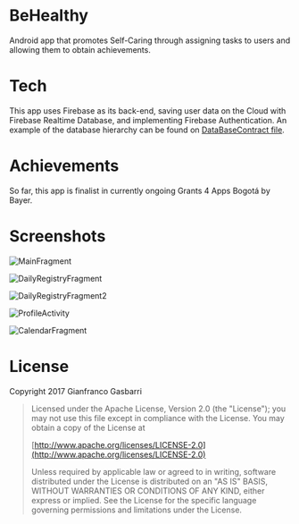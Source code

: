 # BeHealthy

Android app that promotes Self-Caring through assigning tasks to users and allowing them to obtain achievements.




# Tech

This app uses Firebase as its back-end, saving user data on the Cloud with Firebase Realtime Database, and implementing 
Firebase Authentication. An example of the database hierarchy can be found on [DataBaseContract file](https://github.com/gincos/BeHealthy/blob/master/app/src/main/java/com/behealthy/gincos/firebase_utils/DatabaseContract.java).





# Achievements

So far, this app is finalist in currently ongoing Grants 4 Apps Bogotá by Bayer.



# Screenshots

![MainFragment](https://github.com/gincos/BeHealthy/blob/master/Screenshots/BeHealthy_1.png)

![DailyRegistryFragment](https://github.com/gincos/BeHealthy/blob/master/Screenshots/BeHealthy_2.png)

![DailyRegistryFragment2](https://github.com/gincos/BeHealthy/blob/master/Screenshots/BeHealthy_3.png)

![ProfileActivity](https://github.com/gincos/BeHealthy/blob/master/Screenshots/BeHealthy_3.png)

![CalendarFragment](https://github.com/gincos/BeHealthy/blob/master/Screenshots/BeHealthy_6.png)




# License

Copyright 2017 Gianfranco Gasbarri

   >Licensed under the Apache License, Version 2.0 (the "License");
   >you may not use this file except in compliance with the License.
   >You may obtain a copy of the License at
>
   >    [http://www.apache.org/licenses/LICENSE-2.0](http://www.apache.org/licenses/LICENSE-2.0)
>
   >Unless required by applicable law or agreed to in writing, software
   >distributed under the License is distributed on an "AS IS" BASIS,
   >WITHOUT WARRANTIES OR CONDITIONS OF ANY KIND, either express or implied.
   >See the License for the specific language governing permissions and
   >limitations under the License.
